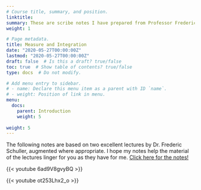 ```yaml
---
# Course title, summary, and position.
linktitle: 
summary: These are scribe notes I have prepared from Professor Frederic Schuller's lectures on measure and integration.
weight: 1

# Page metadata.
title: Measure and Integration
date: "2020-05-27T00:00:00Z"
lastmod: "2020-05-27T00:00:00Z"
draft: false  # Is this a draft? true/false
toc: true  # Show table of contents? true/false
type: docs  # Do not modify.

# Add menu entry to sidebar.
# - name: Declare this menu item as a parent with ID `name`.
# - weight: Position of link in menu.
menu:
  docs:
    parent: Introduction
    weight: 5
    
weight: 5
---
```


The following notes are based on two excellent lectures by Dr. Frederic Schuller, augmented where appropriate.  I hope my notes help the material of the lectures linger for you as they have for me.  [Click here for the notes!](https://michaelbigelow.com/notes/measure_integration/general-measure-spaces/)


{{< youtube 6ad9V8gvyBQ >}}



{{< youtube ot253Lhx2_o >}}


